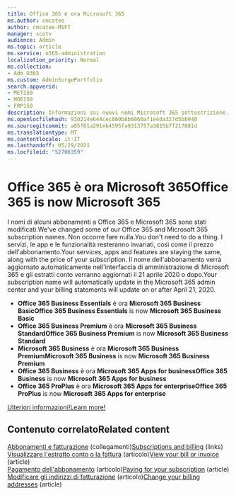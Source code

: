 ```yaml
---
title: Office 365 è ora Microsoft 365
ms.author: cmcatee
author: cmcatee-MSFT
manager: scotv
audience: Admin
ms.topic: article
ms.service: o365-administration
localization_priority: Normal
ms.collection:
- Adm_O365
ms.custom: AdminSurgePortfolio
search.appverid:
- MET150
- MOE150
- FRP150
description: Informazioni sui nuovi nomi Microsoft 365 sottoscrizione.
ms.openlocfilehash: 930214e644cec060b6b6060af1e4da327d5bb940
ms.sourcegitcommit: a05f61a291eb4595fa9313757a3815b7f217681d
ms.translationtype: MT
ms.contentlocale: it-IT
ms.lasthandoff: 05/29/2021
ms.locfileid: "52706359"
---
```

# <a name="office-365-is-now-microsoft-365"></a><span data-ttu-id="e47e7-103">Office 365 è ora Microsoft 365</span><span class="sxs-lookup"><span data-stu-id="e47e7-103">Office 365 is now Microsoft 365</span></span>

<span data-ttu-id="e47e7-104">I nomi di alcuni abbonamenti a Office 365 e Microsoft 365 sono stati modificati.</span><span class="sxs-lookup"><span data-stu-id="e47e7-104">We've changed some of our Office 365 and Microsoft 365 subscription names.</span></span> <span data-ttu-id="e47e7-105">Non occorre fare nulla.</span><span class="sxs-lookup"><span data-stu-id="e47e7-105">You don't need to do a thing.</span></span> <span data-ttu-id="e47e7-106">I servizi, le app e le funzionalità resteranno invariati, così come il prezzo dell'abbonamento.</span><span class="sxs-lookup"><span data-stu-id="e47e7-106">Your services, apps and features are staying the same, along with the price of your subscription.</span></span> <span data-ttu-id="e47e7-107">Il nome dell'abbonamento verrà aggiornato automaticamente nell'interfaccia di amministrazione di Microsoft 365 e gli estratti conto verranno aggiornati il 21 aprile 2020 o dopo.</span><span class="sxs-lookup"><span data-stu-id="e47e7-107">Your subscription name will automatically update in the Microsoft 365 admin center and your billing statements will update on or after April 21, 2020.</span></span>

- <span data-ttu-id="e47e7-108">**Office 365 Business Essentials** è ora **Microsoft 365 Business Basic**</span><span class="sxs-lookup"><span data-stu-id="e47e7-108">**Office 365 Business Essentials** is now **Microsoft 365 Business Basic**</span></span>
- <span data-ttu-id="e47e7-109">**Office 365 Business Premium** è ora **Microsoft 365 Business Standard**</span><span class="sxs-lookup"><span data-stu-id="e47e7-109">**Office 365 Business Premium** is now **Microsoft 365 Business Standard**</span></span>
- <span data-ttu-id="e47e7-110">**Microsoft 365 Business** è ora **Microsoft 365 Business Premium**</span><span class="sxs-lookup"><span data-stu-id="e47e7-110">**Microsoft 365 Business** is now **Microsoft 365 Business Premium**</span></span>
- <span data-ttu-id="e47e7-111">**Office 365 Business** è ora **Microsoft 365 Apps for business**</span><span class="sxs-lookup"><span data-stu-id="e47e7-111">**Office 365 Business** is now **Microsoft 365 Apps for business**</span></span>
- <span data-ttu-id="e47e7-112">**Office 365 ProPlus** è ora **Microsoft 365 Apps for enterprise**</span><span class="sxs-lookup"><span data-stu-id="e47e7-112">**Office 365 ProPlus** is now **Microsoft 365 Apps for enterprise**</span></span>

[<span data-ttu-id="e47e7-113">Ulteriori informazioni!</span><span class="sxs-lookup"><span data-stu-id="e47e7-113">Learn more!</span></span>](https://go.microsoft.com/fwlink/?linkid=2120533)

## <a name="related-content"></a><span data-ttu-id="e47e7-114">Contenuto correlato</span><span class="sxs-lookup"><span data-stu-id="e47e7-114">Related content</span></span>

<span data-ttu-id="e47e7-115">[Abbonamenti e fatturazione](../commerce/index.yml) (collegamenti)</span><span class="sxs-lookup"><span data-stu-id="e47e7-115">[Subscriptions and billing](../commerce/index.yml) (links)</span></span>\
<span data-ttu-id="e47e7-116">[Visualizzare l'estratto conto o la fattura](../commerce/billing-and-payments/view-your-bill-or-invoice.md) (articolo)</span><span class="sxs-lookup"><span data-stu-id="e47e7-116">[View your bill or invoice](../commerce/billing-and-payments/view-your-bill-or-invoice.md) (article)</span></span>\
<span data-ttu-id="e47e7-117">[Pagamento dell'abbonamento](../commerce/billing-and-payments/pay-for-your-subscription.md) (articolo)</span><span class="sxs-lookup"><span data-stu-id="e47e7-117">[Paying for your subscription](../commerce/billing-and-payments/pay-for-your-subscription.md) (article)</span></span>\
<span data-ttu-id="e47e7-118">[Modificare gli indirizzi di fatturazione](../commerce/billing-and-payments/change-your-billing-addresses.md) (articolo)</span><span class="sxs-lookup"><span data-stu-id="e47e7-118">[Change your billing addresses](../commerce/billing-and-payments/change-your-billing-addresses.md) (article)</span></span>
